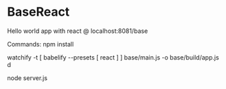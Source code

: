 # BaseReact
Hello world app with react @ localhost:8081/base

Commands:
npm install

watchify -t [ babelify --presets [ react ] ] base/main.js -o base/build/app.js d

node server.js